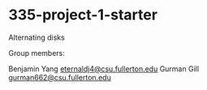 # 335-project-1-starter
Alternating disks

Group members:

Benjamin Yang eternaldj4@csu.fullerton.edu
Gurman Gill gurman662@csu.fullerton.edu


